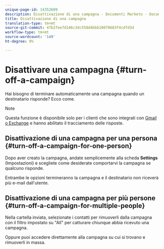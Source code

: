 ```yaml
---
unique-page-id: 14352609
description: Disattivazione di una campagna - Documenti Marketo - Documentazione prodotto
title: Disattivazione di una campagna
translation-type: tm+mt
source-git-commit: 47b2fee7d146c3dc558d4bbb10070683f4cdfd3d
workflow-type: tm+mt
source-wordcount: '149'
ht-degree: 0%

---
```



# Disattivare una campagna {#turn-off-a-campaign}

Hai bisogno di terminare automaticamente una campagna quando un destinatario risponde? Ecco come.

>[!NOTE]
>
>Questa funzione è disponibile solo per i clienti che sono integrati con [Gmail o Exchange](https://toutapp.com/next#settings/email-tracking) e hanno abilitato il tracciamento delle risposte.

## Disattivazione di una campagna per una persona {#turn-off-a-campaign-for-one-person}

Dopo aver creato la campagna, andate semplicemente alla scheda **Settings** (Impostazioni) e scegliete come desiderate comportarvi la campagna se qualcuno risponde.

Entrambe le opzioni termineranno la campagna e il destinatario non riceverà più e-mail dall&#39;utente.

## Disattivazione di una campagna per più persone {#turn-off-a-campaign-for-multiple-people}

Nella cartella inviata, selezionate i contatti per rimuoverli dalla campagna con il filtro impostato su &quot;All&quot; per catturare chiunque abbia ricevuto una campagna.

Oppure puoi accedere direttamente alla campagna su cui si trovano e rimuoverli in massa.
